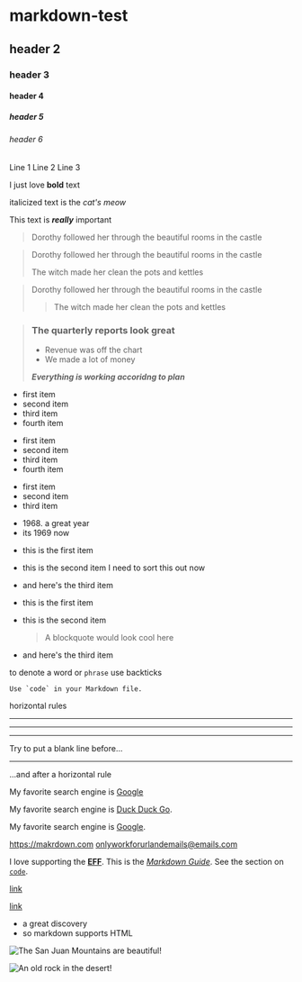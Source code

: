 # markdown-test

## header 2

### header 3

#### header 4

##### header 5

###### header 6

Line 1
Line 2
Line 3

I just love **bold** text

italicized text is the _cat's meow_

This text is **_really_** important

> Dorothy followed her through the beautiful rooms in the castle

> Dorothy followed her through the beautiful rooms in the castle
>
> The witch made her clean the pots and kettles

> Dorothy followed her through the beautiful rooms in the castle
>
> > The witch made her clean the pots and kettles

> ### The quarterly reports look great
>
> - Revenue was off the chart
> - We made a lot of money
>
> **_Everything is working accoridng to plan_**

- first item
- second item
- third item
- fourth item

* first item
* second item
* third item
* fourth item

- first item
- second item
- third item

* 1968\. a great year
* its 1969 now

- this is the first item
- this is the second item
  I need to sort this out now
- and here's the third item

- this is the first item
- this is the second item
  > A blockquote would look cool here
- and here's the third item

to denote a word or `phrase` use backticks

`` Use `code` in your Markdown file. ``

horizontal rules

---

---

---

Try to put a blank line before...

---

...and after a horizontal rule

My favorite search engine is [Google](google.com)

My favorite search engine is [Duck Duck Go](https://duckduckgo.com 'The best search engine for privacy').

My favorite search engine is [Google](google.com 'the best search engine for privacy').

<https://makrdown.com>
<onlyworkforurlandemails@emails.com>

I love supporting the **[EFF](https://eff.org)**.
This is the _[Markdown Guide](https://www.markdownguide.org)_.
See the section on [`code`](#code).

[link](https://www.example.com/my%20great%20page)

<a href="https://www.example.com/my great page">link</a>

<ul> 
  <li> a great discovery
  <li> so markdown supports HTML

</ul>

![The San Juan Mountains are beautiful!](https://mdg.imgix.net/assets/images/san-juan-mountains.jpg?auto=format&fit=clip&q=40&w=1080 'San Juan Mountains')

![An old rock in the desert!](https://mdg.imgix.net/assets/images/shiprock.jpg?auto=format&fit=clip&q=40&w=1080 'Shiprock, New Mexico by Beau Rogers')
